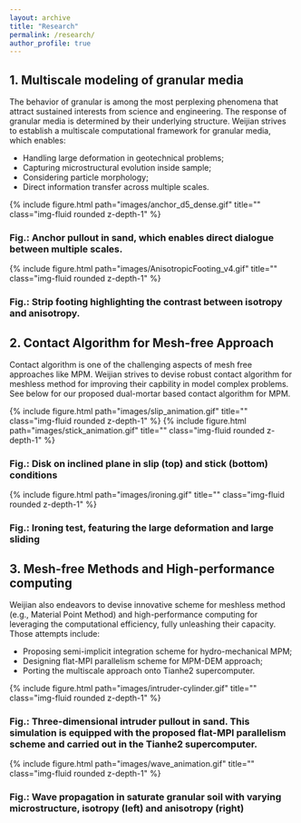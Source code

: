 ```yaml
---
layout: archive
title: "Research"
permalink: /research/
author_profile: true
---
```


## 1. Multiscale modeling of granular media

The behavior of granular is among the most perplexing phenomena that attract sustained interests from science and engineering. The response of granular media is determined by their underlying structure. Weijian strives to establish a multiscale computational framework for granular media, which enables:

* Handling large deformation in geotechnical problems;
* Capturing microstructural evolution inside sample;
* Considering particle morphology;
* Direct information transfer across multiple scales.

<div class="row justify-content-sm-center">
    <div class="col-sm mt-3 mt-md-0" style="max-width: 750px; margin: auto;"> 
        {% include figure.html path="images/anchor_d5_dense.gif" title="" class="img-fluid rounded z-depth-1" %}
        <div class="caption center">
            <h3>Fig.: Anchor pullout in sand, which enables direct dialogue between multiple scales.</h3>
        </div>
    </div>
</div>

<div class="row justify-content-sm-center">
    <div class="col-sm-3 mt-3 mt-md-0" style="max-width: 750px; margin: auto;"> 
        {% include figure.html path="images/AnisotropicFooting_v4.gif" title="" class="img-fluid rounded z-depth-1" %}
        <div class="caption center">
            <h3>Fig.: Strip footing highlighting the contrast between isotropy and anisotropy.</h3>
        </div>
    </div>
</div>

## 2. Contact Algorithm for Mesh-free Approach

Contact algorithm is one of the challenging aspects of mesh free approaches like MPM. Weijian strives to devise robust contact algorithm for meshless method for improving their capbility in model complex problems. See below for our proposed dual-mortar based contact algorithm for MPM.


<div class="row">
    <div class="col-sm mt-3 mt-md-0" style="max-width: 750px; margin: auto;"> 
        {% include figure.html path="images/slip_animation.gif" title="" class="img-fluid rounded z-depth-1" %}
        {% include figure.html path="images/stick_animation.gif" title="" class="img-fluid rounded z-depth-1" %}
    <div class="caption center">
        <h3>Fig.: Disk on inclined plane in slip (top) and stick (bottom) conditions</h3>
    </div>
</div>
</div>

<div class="row">
    <div class="col-sm mt-3 mt-md-0" style="max-width: 750px; margin: auto;"> 
        {% include figure.html path="images/ironing.gif" title="" class="img-fluid rounded z-depth-1" %}
    <div class="caption center">
        <h3>Fig.: Ironing test, featuring the large deformation and large sliding</h3>
    </div>
</div>
</div>


## 3. Mesh-free Methods and High-performance computing

Weijian also endeavors to devise innovative scheme for meshless method (e.g., Material Point Method) and high-performance computing for leveraging the computational efficiency, fully unleashing their capacity. Those attempts include:

* Proposing semi-implicit integration scheme for hydro-mechanical MPM;
* Designing flat-MPI parallelism scheme for MPM-DEM approach;
* Porting the multiscale approach onto Tianhe2 supercomputer.

<div class="row justify-content-sm-center">
    <div class="col-sm mt-3 mt-md-0" style="max-width: 750px; margin: auto;"> 
        {% include figure.html path="images/intruder-cylinder.gif" title="" class="img-fluid rounded z-depth-1" %}
        <div class="caption center">
            <h3>Fig.: Three-dimensional intruder pullout in sand. This simulation is equipped with the proposed flat-MPI parallelism scheme and carried out in the Tianhe2 supercomputer.</h3>
        </div>
    </div>
</div>

<div class="row justify-content-sm-center">
    <div class="col-sm mt-3 mt-md-0" style="max-width: 750px; margin: auto;"> 
        {% include figure.html path="images/wave_animation.gif" title="" class="img-fluid rounded z-depth-1" %}
        <div class="caption center">
            <h3>Fig.: Wave propagation in saturate granular soil with varying microstructure, isotropy (left) and anisotropy (right)</h3>
        </div>
    </div>
</div>